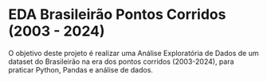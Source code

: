 # EDA Brasileirão Pontos Corridos (2003 - 2024)
O objetivo deste projeto é realizar uma Análise Exploratória de Dados de um dataset do Brasileirão na era dos pontos corridos (2003-2024), para praticar Python, Pandas e análise de dados.

